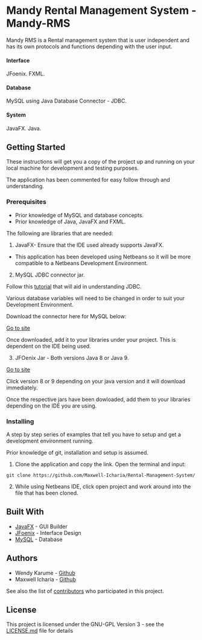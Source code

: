 # Mandy Rental Management System - Mandy-RMS

Mandy RMS is a Rental management system that is user independent and has 
its own protocols and functions depending with the user input. 

#### Interface

JFoenix.
FXML.

#### Database

MySQL using Java Database Connector - JDBC.

#### System

JavaFX.
Java.

## Getting Started

These instructions will get you a copy of the project up and running on 
your local machine for development and testing purposes.

The application has been commented for easy follow through and 
understanding.

### Prerequisites

- Prior knowledge of MySQL and database concepts.
- Prior knowledge of Java, JavaFX and FXML.

The following are libraries that are needed:

1. JavaFX- Ensure that the IDE used already supports JavaFX.

- This application has been developed using Netbeans so it will be more 
compatible to a Netbeans Development Environment.

2. MySQL JDBC connector jar.

Follow this [tutorial](https://www.tutorialspoint.com/jdbc/jdbc_pdf_version.htm) that will aid in understanding JDBC.

Various database variables will need to be changed in order to suit your 
Development Environment.

Download the connector here for MySQL below:

[Go to site](https://dev.mysql.com/downloads/connector/j/)

Once downloaded, add it to your libraries under your project. This is 
dependent on the IDE being used.


3. JFOenix Jar - Both versions Java 8 or Java 9.

[Go to site](https://github.com/jfoenixadmin/JFoenix)

Click version 8 or 9 depending on your java version 
and it will download immediately.

Once the respective jars have been dowloaded, add them to your libraries 
depending on the IDE you are using.


### Installing

A step by step series of examples that tell you have to setup and get a 
development environment running.

Prior knowledge of git, installation and setup is assumed.

1. Clone the application and copy the link. Open the terminal and input: 

```
git clone https://github.com/Maxwell-Icharia/Rental-Management-System/
```

2. While using Netbeans IDE, click open project and work around into the 
file that has been cloned.


## Built With

* [JavaFX](https://docs.oracle.com/javafx/2/overview/jfxpub-overview.htm) - GUI Builder
* [JFoenix](https://github.com/jfoenixadmin/JFoenix) - Interface Design
* [MySQL](https://www.mysql.com/) - Database


## Authors

- Wendy Karume - [Github](https://github.com/wendykarume)
- Maxwell Icharia - [Github](https://github.com/Maxwell-Icharia)

See also the list of [contributors](https://github.com/Maxwell-Icharia/Rental-Management-System/graphs/contributors) who participated in this project.

## License

This project is licensed under the GNU-GPL Version 3 - see the 
[LICENSE.md](LICENSE) file for details

